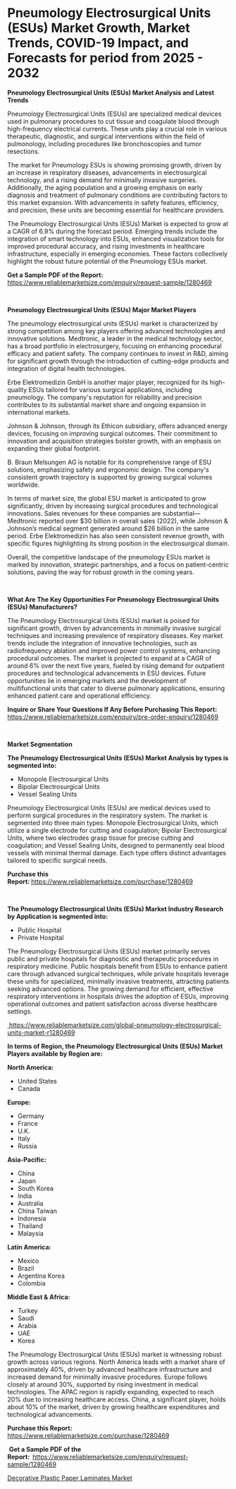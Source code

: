 <p><h1>Pneumology Electrosurgical Units (ESUs) Market Growth, Market Trends, COVID-19 Impact, and Forecasts for period from 2025 - 2032</h1></p><p><strong>Pneumology Electrosurgical Units (ESUs) Market Analysis and Latest Trends</strong></p>
<p><p>Pneumology Electrosurgical Units (ESUs) are specialized medical devices used in pulmonary procedures to cut tissue and coagulate blood through high-frequency electrical currents. These units play a crucial role in various therapeutic, diagnostic, and surgical interventions within the field of pulmonology, including procedures like bronchoscopies and tumor resections.</p><p>The market for Pneumology ESUs is showing promising growth, driven by an increase in respiratory diseases, advancements in electrosurgical technology, and a rising demand for minimally invasive surgeries. Additionally, the aging population and a growing emphasis on early diagnosis and treatment of pulmonary conditions are contributing factors to this market expansion. With advancements in safety features, efficiency, and precision, these units are becoming essential for healthcare providers.</p><p>The Pneumology Electrosurgical Units (ESUs) Market is expected to grow at a CAGR of 6.9% during the forecast period. Emerging trends include the integration of smart technology into ESUs, enhanced visualization tools for improved procedural accuracy, and rising investments in healthcare infrastructure, especially in emerging economies. These factors collectively highlight the robust future potential of the Pneumology ESUs market.</p></p>
<p><strong>Get a Sample PDF of the Report:&nbsp;</strong> <a href="https://www.reliablemarketsize.com/enquiry/request-sample/1280469?utm_campaign=2808&utm_medium=2&utm_source=Github&utm_content=ia&utm_term=24032025&utm_id=pneumology-electrosurgical-units-esus">https://www.reliablemarketsize.com/enquiry/request-sample/1280469</a></p>
<p>&nbsp;</p>
<p><strong>Pneumology Electrosurgical Units (ESUs) Major Market Players</strong></p>
<p><p>The pneumology electrosurgical units (ESUs) market is characterized by strong competition among key players offering advanced technologies and innovative solutions. Medtronic, a leader in the medical technology sector, has a broad portfolio in electrosurgery, focusing on enhancing procedural efficacy and patient safety. The company continues to invest in R&D, aiming for significant growth through the introduction of cutting-edge products and integration of digital health technologies.</p><p>Erbe Elektromedizin GmbH is another major player, recognized for its high-quality ESUs tailored for various surgical applications, including pneumology. The company's reputation for reliability and precision contributes to its substantial market share and ongoing expansion in international markets.</p><p>Johnson & Johnson, through its Ethicon subsidiary, offers advanced energy devices, focusing on improving surgical outcomes. Their commitment to innovation and acquisition strategies bolster growth, with an emphasis on expanding their global footprint.</p><p>B. Braun Melsungen AG is notable for its comprehensive range of ESU solutions, emphasizing safety and ergonomic design. The company's consistent growth trajectory is supported by growing surgical volumes worldwide.</p><p>In terms of market size, the global ESU market is anticipated to grow significantly, driven by increasing surgical procedures and technological innovations. Sales revenues for these companies are substantial—Medtronic reported over $30 billion in overall sales (2022), while Johnson & Johnson’s medical segment generated around $26 billion in the same period. Erbe Elektromedizin has also seen consistent revenue growth, with specific figures highlighting its strong position in the electrosurgical domain.</p><p>Overall, the competitive landscape of the pneumology ESUs market is marked by innovation, strategic partnerships, and a focus on patient-centric solutions, paving the way for robust growth in the coming years.</p></p>
<p>&nbsp;</p>
<p><strong>What Are The Key Opportunities For Pneumology Electrosurgical Units (ESUs) Manufacturers?</strong></p>
<p><p>The Pneumology Electrosurgical Units (ESUs) market is poised for significant growth, driven by advancements in minimally invasive surgical techniques and increasing prevalence of respiratory diseases. Key market trends include the integration of innovative technologies, such as radiofrequency ablation and improved power control systems, enhancing procedural outcomes. The market is projected to expand at a CAGR of around 6% over the next five years, fueled by rising demand for outpatient procedures and technological advancements in ESU devices. Future opportunities lie in emerging markets and the development of multifunctional units that cater to diverse pulmonary applications, ensuring enhanced patient care and operational efficiency.</p></p>
<p><strong>Inquire or Share Your Questions If Any Before Purchasing This Report:</strong> <a href="https://www.reliablemarketsize.com/enquiry/pre-order-enquiry/1280469?utm_campaign=2808&utm_medium=2&utm_source=Github&utm_content=ia&utm_term=24032025&utm_id=pneumology-electrosurgical-units-esus">https://www.reliablemarketsize.com/enquiry/pre-order-enquiry/1280469</a></p>
<p>&nbsp;</p>
<p><strong>Market Segmentation</strong></p>
<p><strong>The Pneumology Electrosurgical Units (ESUs) Market Analysis by types is segmented into:</strong></p>
<p><ul><li>Monopole Electrosurgical Units</li><li>Bipolar Electrosurgical Units</li><li>Vessel Sealing Units</li></ul></p>
<p><p>Pneumology Electrosurgical Units (ESUs) are medical devices used to perform surgical procedures in the respiratory system. The market is segmented into three main types: Monopole Electrosurgical Units, which utilize a single electrode for cutting and coagulation; Bipolar Electrosurgical Units, where two electrodes grasp tissue for precise cutting and coagulation; and Vessel Sealing Units, designed to permanently seal blood vessels with minimal thermal damage. Each type offers distinct advantages tailored to specific surgical needs.</p></p>
<p><strong>Purchase this Report:&nbsp;</strong><a href="https://www.reliablemarketsize.com/purchase/1280469?utm_campaign=2808&utm_medium=2&utm_source=Github&utm_content=ia&utm_term=24032025&utm_id=pneumology-electrosurgical-units-esus">https://www.reliablemarketsize.com/purchase/1280469</a></p>
<p>&nbsp;</p>
<p><strong>The Pneumology Electrosurgical Units (ESUs) Market Industry Research by Application is segmented into:</strong></p>
<p><ul><li>Public Hospital</li><li>Private Hospital</li></ul></p>
<p><p>The Pneumology Electrosurgical Units (ESUs) market primarily serves public and private hospitals for diagnostic and therapeutic procedures in respiratory medicine. Public hospitals benefit from ESUs to enhance patient care through advanced surgical techniques, while private hospitals leverage these units for specialized, minimally invasive treatments, attracting patients seeking advanced options. The growing demand for efficient, effective respiratory interventions in hospitals drives the adoption of ESUs, improving operational outcomes and patient satisfaction across diverse healthcare settings.</p></p>
<p><a href="https://www.reliablemarketsize.com/global-pneumology-electrosurgical-units-market-r1280469?utm_campaign=2808&utm_medium=2&utm_source=Github&utm_content=ia&utm_term=24032025&utm_id=pneumology-electrosurgical-units-esus">&nbsp;https://www.reliablemarketsize.com/global-pneumology-electrosurgical-units-market-r1280469</a></p>
<p><strong>In terms of Region, the Pneumology Electrosurgical Units (ESUs) Market Players available by Region are:</strong></p>
<p>
    <p> <strong> North America: </strong>
        <ul>
            <li>United States</li>
            <li>Canada</li>
        </ul>
        </p> 
    <p> <strong> Europe: </strong>
        <ul>
            <li>Germany</li>
            <li>France</li>
            <li>U.K.</li>
            <li>Italy</li>
            <li>Russia</li>
        </ul>
        </p> 
    <p> <strong> Asia-Pacific: </strong>
        <ul>
            <li>China</li>
            <li>Japan</li>
            <li>South Korea</li>
            <li>India</li>
            <li>Australia</li>
            <li>China Taiwan</li>
            <li>Indonesia</li>
            <li>Thailand</li>
            <li>Malaysia</li>
        </ul>
        </p> 
    <p> <strong> Latin America: </strong>
        <ul>
            <li>Mexico</li>
            <li>Brazil</li>
            <li>Argentina Korea</li>
            <li>Colombia</li>
        </ul>
        </p> 
    <p> <strong> Middle East & Africa: </strong>
        <ul>
            <li>Turkey</li>
            <li>Saudi</li>
            <li>Arabia</li>
            <li>UAE</li>
            <li>Korea</li>
        </ul>
    </p>
    </p>
<p><p>The Pneumology Electrosurgical Units (ESUs) market is witnessing robust growth across various regions. North America leads with a market share of approximately 40%, driven by advanced healthcare infrastructure and increased demand for minimally invasive procedures. Europe follows closely at around 30%, supported by rising investment in medical technologies. The APAC region is rapidly expanding, expected to reach 20% due to increasing healthcare access. China, a significant player, holds about 10% of the market, driven by growing healthcare expenditures and technological advancements.</p></p>
<p><strong>Purchase this Report: </strong><a href="https://www.reliablemarketsize.com/purchase/1280469?utm_campaign=2808&utm_medium=2&utm_source=Github&utm_content=ia&utm_term=24032025&utm_id=pneumology-electrosurgical-units-esus">https://www.reliablemarketsize.com/purchase/1280469</a></p>
<p>&nbsp;<strong>Get a Sample PDF of the Report:&nbsp;&nbsp;</strong><a href="https://www.reliablemarketsize.com/enquiry/request-sample/1280469?utm_campaign=2808&utm_medium=2&utm_source=Github&utm_content=ia&utm_term=24032025&utm_id=pneumology-electrosurgical-units-esus">https://www.reliablemarketsize.com/enquiry/request-sample/1280469</a></p>
<p><strong></strong></p>
<p><p><a href="https://github.com/saroarmaicky/Market-Research-Report-List-1/blob/main/decorative-plastic-paper-laminates-market.md?utm_campaign=2808&utm_medium=2&utm_source=Github&utm_content=ia&utm_term=24032025&utm_id=pneumology-electrosurgical-units-esus">Decorative Plastic Paper Laminates Market</a></p></p>
